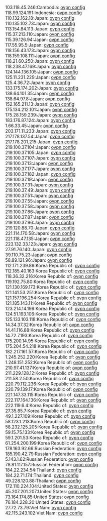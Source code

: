 103.118.45.246:Cambodia: [ovpn config](vpn/103_118_45_246.ovpn)  
118.99.124.191:Indonesia: [ovpn config](vpn/118_99_124_191.ovpn)  
110.132.162.18:Japan: [ovpn config](vpn/110_132_162_18.ovpn)  
110.135.102.73:Japan: [ovpn config](vpn/110_135_102_73.ovpn)  
113.154.84.113:Japan: [ovpn config](vpn/113_154_84_113.ovpn)  
115.37.213.110:Japan: [ovpn config](vpn/115_37_213_110.ovpn)  
115.39.126.94:Japan: [ovpn config](vpn/115_39_126_94.ovpn)  
117.55.95.5:Japan: [ovpn config](vpn/117_55_95_5.ovpn)  
118.156.43.173:Japan: [ovpn config](vpn/118_156_43_173.ovpn)  
118.159.108.111:Japan: [ovpn config](vpn/118_159_108_111.ovpn)  
118.21.60.250:Japan: [ovpn config](vpn/118_21_60_250.ovpn)  
118.238.47.169:Japan: [ovpn config](vpn/118_238_47_169.ovpn)  
124.144.136.105:Japan: [ovpn config](vpn/124_144_136_105.ovpn)  
125.11.231.229:Japan: [ovpn config](vpn/125_11_231_229.ovpn)  
125.4.36.72:Japan: [ovpn config](vpn/125_4_36_72.ovpn)  
133.175.174.202:Japan: [ovpn config](vpn/133_175_174_202.ovpn)  
138.64.101.35:Japan: [ovpn config](vpn/138_64_101_35.ovpn)  
138.64.97.8:Japan: [ovpn config](vpn/138_64_97_8.ovpn)  
152.165.211.13:Japan: [ovpn config](vpn/152_165_211_13.ovpn)  
175.134.212.101:Japan: [ovpn config](vpn/175_134_212_101.ovpn)  
175.28.159.239:Japan: [ovpn config](vpn/175_28_159_239.ovpn)  
183.176.87.124:Japan: [ovpn config](vpn/183_176_87_124.ovpn)  
1.66.33.45:Japan: [ovpn config](vpn/1_66_33_45.ovpn)  
203.171.11.233:Japan: [ovpn config](vpn/203_171_11_233.ovpn)  
217.178.137.54:Japan: [ovpn config](vpn/217_178_137_54.ovpn)  
217.178.201.215:Japan: [ovpn config](vpn/217_178_201_215.ovpn)  
219.100.37.104:Japan: [ovpn config](vpn/219_100_37_104.ovpn)  
219.100.37.105:Japan: [ovpn config](vpn/219_100_37_105.ovpn)  
219.100.37.107:Japan: [ovpn config](vpn/219_100_37_107.ovpn)  
219.100.37.13:Japan: [ovpn config](vpn/219_100_37_13.ovpn)  
219.100.37.177:Japan: [ovpn config](vpn/219_100_37_177.ovpn)  
219.100.37.182:Japan: [ovpn config](vpn/219_100_37_182.ovpn)  
219.100.37.19:Japan: [ovpn config](vpn/219_100_37_19.ovpn)  
219.100.37.31:Japan: [ovpn config](vpn/219_100_37_31.ovpn)  
219.100.37.49:Japan: [ovpn config](vpn/219_100_37_49.ovpn)  
219.100.37.51:Japan: [ovpn config](vpn/219_100_37_51.ovpn)  
219.100.37.55:Japan: [ovpn config](vpn/219_100_37_55.ovpn)  
219.100.37.58:Japan: [ovpn config](vpn/219_100_37_58.ovpn)  
219.100.37.86:Japan: [ovpn config](vpn/219_100_37_86.ovpn)  
219.100.37.87:Japan: [ovpn config](vpn/219_100_37_87.ovpn)  
219.100.37.96:Japan: [ovpn config](vpn/219_100_37_96.ovpn)  
219.120.88.70:Japan: [ovpn config](vpn/219_120_88_70.ovpn)  
221.114.170.58:Japan: [ovpn config](vpn/221_114_170_58.ovpn)  
221.118.47.135:Japan: [ovpn config](vpn/221_118_47_135.ovpn)  
223.132.33.123:Japan: [ovpn config](vpn/223_132_33_123.ovpn)  
27.91.76.140:Japan: [ovpn config](vpn/27_91_76_140.ovpn)  
39.110.75.23:Japan: [ovpn config](vpn/39_110_75_23.ovpn)  
58.89.121.96:Japan: [ovpn config](vpn/58_89_121_96.ovpn)  
112.171.239.89:Korea Republic of: [ovpn config](vpn/112_171_239_89.ovpn)  
112.185.40.163:Korea Republic of: [ovpn config](vpn/112_185_40_163.ovpn)  
118.36.32.216:Korea Republic of: [ovpn config](vpn/118_36_32_216.ovpn)  
119.192.75.80:Korea Republic of: [ovpn config](vpn/119_192_75_80.ovpn)  
121.130.169.173:Korea Republic of: [ovpn config](vpn/121_130_169_173.ovpn)  
121.141.53.251:Korea Republic of: [ovpn config](vpn/121_141_53_251.ovpn)  
121.157.196.254:Korea Republic of: [ovpn config](vpn/121_157_196_254.ovpn)  
121.185.143.11:Korea Republic of: [ovpn config](vpn/121_185_143_11.ovpn)  
123.214.14.199:Korea Republic of: [ovpn config](vpn/123_214_14_199.ovpn)  
124.51.193.106:Korea Republic of: [ovpn config](vpn/124_51_193_106.ovpn)  
125.133.103.118:Korea Republic of: [ovpn config](vpn/125_133_103_118.ovpn)  
14.34.37.32:Korea Republic of: [ovpn config](vpn/14_34_37_32.ovpn)  
14.41.116.88:Korea Republic of: [ovpn config](vpn/14_41_116_88.ovpn)  
14.72.7.193:Korea Republic of: [ovpn config](vpn/14_72_7_193.ovpn)  
175.200.14.95:Korea Republic of: [ovpn config](vpn/175_200_14_95.ovpn)  
175.204.54.218:Korea Republic of: [ovpn config](vpn/175_204_54_218.ovpn)  
182.217.161.57:Korea Republic of: [ovpn config](vpn/182_217_161_57.ovpn)  
1.245.252.220:Korea Republic of: [ovpn config](vpn/1_245_252_220.ovpn)  
1.248.151.252:Korea Republic of: [ovpn config](vpn/1_248_151_252.ovpn)  
210.97.41.137:Korea Republic of: [ovpn config](vpn/210_97_41_137.ovpn)  
211.229.128.12:Korea Republic of: [ovpn config](vpn/211_229_128_12.ovpn)  
211.58.2.50:Korea Republic of: [ovpn config](vpn/211_58_2_50.ovpn)  
220.79.112.236:Korea Republic of: [ovpn config](vpn/220_79_112_236.ovpn)  
220.79.139.17:Korea Republic of: [ovpn config](vpn/220_79_139_17.ovpn)  
221.147.33.115:Korea Republic of: [ovpn config](vpn/221_147_33_115.ovpn)  
222.117.164.136:Korea Republic of: [ovpn config](vpn/222_117_164_136.ovpn)  
222.119.6.4:Korea Republic of: [ovpn config](vpn/222_119_6_4.ovpn)  
27.35.85.7:Korea Republic of: [ovpn config](vpn/27_35_85_7.ovpn)  
49.1.227.109:Korea Republic of: [ovpn config](vpn/49_1_227_109.ovpn)  
58.123.1.213:Korea Republic of: [ovpn config](vpn/58_123_1_213.ovpn)  
58.232.125.205:Korea Republic of: [ovpn config](vpn/58_232_125_205.ovpn)  
59.15.75.133:Korea Republic of: [ovpn config](vpn/59_15_75_133.ovpn)  
59.1.201.53:Korea Republic of: [ovpn config](vpn/59_1_201_53.ovpn)  
61.254.200.199:Korea Republic of: [ovpn config](vpn/61_254_200_199.ovpn)  
178.163.92.66:Russian Federation: [ovpn config](vpn/178_163_92_66.ovpn)  
185.190.42.79:Russian Federation: [ovpn config](vpn/185_190_42_79.ovpn)  
5.143.1.62:Russian Federation: [ovpn config](vpn/5_143_1_62.ovpn)  
78.81.117.157:Russian Federation: [ovpn config](vpn/78_81_117_157.ovpn)  
184.22.234.54:Thailand: [ovpn config](vpn/184_22_234_54.ovpn)  
184.22.71.174:Thailand: [ovpn config](vpn/184_22_71_174.ovpn)  
49.228.120.88:Thailand: [ovpn config](vpn/49_228_120_88.ovpn)  
172.110.224.104:United States: [ovpn config](vpn/172_110_224_104.ovpn)  
45.207.201.207:United States: [ovpn config](vpn/45_207_201_207.ovpn)  
73.164.174.85:United States: [ovpn config](vpn/73_164_174_85.ovpn)  
76.184.228.20:United States: [ovpn config](vpn/76_184_228_20.ovpn)  
27.72.73.79:Viet Nam: [ovpn config](vpn/27_72_73_79.ovpn)  
42.115.243.102:Viet Nam: [ovpn config](vpn/42_115_243_102.ovpn)  
